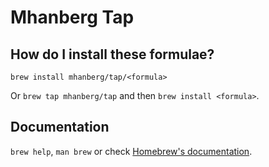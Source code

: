 # Mhanberg Tap

## How do I install these formulae?

`brew install mhanberg/tap/<formula>`

Or `brew tap mhanberg/tap` and then `brew install <formula>`.

## Documentation

`brew help`, `man brew` or check [Homebrew's documentation](https://docs.brew.sh).
